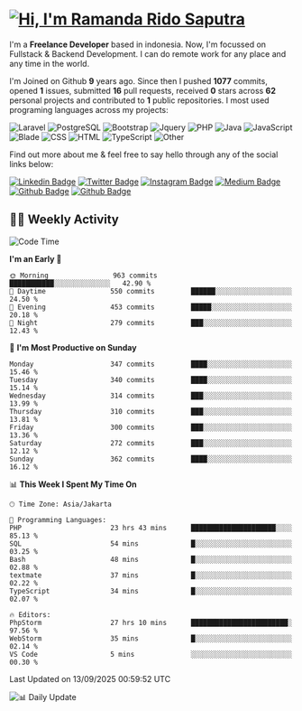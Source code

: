 # [![Hi, I'm Ramanda Rido Saputra](https://readme-typing-svg.herokuapp.com?size=24&vCenter=true&lines=%F0%9F%91%8B+Hi%2C+I'm+Ramanda+Rido+Saputra+;%F0%9F%92%BB+Fullstack+Web+Developer+)](https://git.io/typing-svg)

I'm a **Freelance Developer** based in indonesia. Now, I'm focussed on Fullstack & Backend Development. I can do remote work for any place and any time in the world.

I'm Joined on Github **9** years ago. Since then I pushed **1077** commits, opened **1** issues, submitted **16** pull requests, received **0** stars across **62** personal projects and contributed to **1** public repositories.
I most used programing languages across my projects:

![Laravel](https://img.shields.io/badge/Laravel-FF2D20?flat&logo=laravel&logoColor=white)
![PostgreSQL](https://img.shields.io/badge/PostgreSQL-316192?flat&logo=postgresql&logoColor=white)
![Bootstrap](https://img.shields.io/badge/Bootstrap-563D7C?flat&logo=bootstrap&logoColor=white)
![Jquery](https://img.shields.io/badge/jQuery-0769AD?flat&logo=jquery&logoColor=white)
![PHP](https://img.shields.io/badge/-PHP-%234F5D95?style=flat&logo=PHP&logoColor=white)
![Java](https://img.shields.io/badge/-Java-%23b07219?style=flat&logo=Java&logoColor=white)
![JavaScript](https://img.shields.io/badge/-JavaScript-%23f1e05a?style=flat&logo=JavaScript&logoColor=white)
![Blade](https://img.shields.io/badge/-Blade-%23f7523f?style=flat&logo=Blade&logoColor=white)
![CSS](https://img.shields.io/badge/-CSS-%23663399?style=flat&logo=CSS&logoColor=white)
![HTML](https://img.shields.io/badge/-HTML-%23e34c26?style=flat&logo=HTML&logoColor=white)
![TypeScript](https://img.shields.io/badge/-TypeScript-%233178c6?style=flat&logo=TypeScript&logoColor=white)
![Other](https://img.shields.io/badge/-Other-%23ededed?style=flat&logo=Other&logoColor=white)

Find out more about me & feel free to say hello through any of the social links below:

[![Linkedin Badge](https://img.shields.io/badge/-ramandaaridogh-blue?style=flat&logo=Linkedin&logoColor=white&link=https://www.linkedin.com/in/ramanda-rido-saputra/)](https://www.linkedin.com/in/ramanda-rido-saputra/)
[![Twitter Badge](https://img.shields.io/badge/-ramandaaridogh-%231DA1F2.svg?style=flat&logo=twitter&logoColor=white&link=https://www.twitter.com/ramandaaridogh)](https://www.twitter.com/ramandaaridogh/)
[![Instagram Badge](https://img.shields.io/badge/-ramandaaridogh-purple?style=flat&logo=instagram&logoColor=white&link=https://instagram.com/ramandaaridogh_/)](https://instagram.com/ramandaaridogh_)
[![Medium Badge](https://img.shields.io/badge/-@ramandaaridogh-%2312100E.svg?style=flat&logo=Medium&logoColor=white&link=https://medium.com/@ramandaaridogh/)](https://medium.com/@ramandaaridogh)
[![Github Badge](https://img.shields.io/badge/-@ramandaaridogh-100000.svg?style=flat&logo=github&logoColor=white&link=https://github.com/ramandaaridogh)](https://github.com/ramandaaridogh)
[![Github Badge](https://img.shields.io/badge/-@mxcode-100000.svg?style=flat&logo=github&logoColor=white&link=https://github.com/ramanda-mxcode)](https://github.com/ramanda-mxcode)

## 👨‍💻 Weekly Activity
<!--START_SECTION:waka-->
![Code Time](http://img.shields.io/badge/Code%20Time-1%2C540%20hrs%201%20min-blue)

**I'm an Early 🐤** 

```text
🌞 Morning                963 commits         ███████████░░░░░░░░░░░░░░   42.90 % 
🌆 Daytime                550 commits         ██████░░░░░░░░░░░░░░░░░░░   24.50 % 
🌃 Evening                453 commits         █████░░░░░░░░░░░░░░░░░░░░   20.18 % 
🌙 Night                  279 commits         ███░░░░░░░░░░░░░░░░░░░░░░   12.43 % 
```
📅 **I'm Most Productive on Sunday** 

```text
Monday                   347 commits         ████░░░░░░░░░░░░░░░░░░░░░   15.46 % 
Tuesday                  340 commits         ████░░░░░░░░░░░░░░░░░░░░░   15.14 % 
Wednesday                314 commits         ███░░░░░░░░░░░░░░░░░░░░░░   13.99 % 
Thursday                 310 commits         ███░░░░░░░░░░░░░░░░░░░░░░   13.81 % 
Friday                   300 commits         ███░░░░░░░░░░░░░░░░░░░░░░   13.36 % 
Saturday                 272 commits         ███░░░░░░░░░░░░░░░░░░░░░░   12.12 % 
Sunday                   362 commits         ████░░░░░░░░░░░░░░░░░░░░░   16.12 % 
```


📊 **This Week I Spent My Time On** 

```text
🕑︎ Time Zone: Asia/Jakarta

💬 Programming Languages: 
PHP                      23 hrs 43 mins      █████████████████████░░░░   85.13 % 
SQL                      54 mins             █░░░░░░░░░░░░░░░░░░░░░░░░   03.25 % 
Bash                     48 mins             █░░░░░░░░░░░░░░░░░░░░░░░░   02.88 % 
textmate                 37 mins             █░░░░░░░░░░░░░░░░░░░░░░░░   02.22 % 
TypeScript               34 mins             █░░░░░░░░░░░░░░░░░░░░░░░░   02.07 % 

🔥 Editors: 
PhpStorm                 27 hrs 10 mins      ████████████████████████░   97.56 % 
WebStorm                 35 mins             █░░░░░░░░░░░░░░░░░░░░░░░░   02.14 % 
VS Code                  5 mins              ░░░░░░░░░░░░░░░░░░░░░░░░░   00.30 % 
```


 Last Updated on 13/09/2025 00:59:52 UTC
<!--END_SECTION:waka-->

![📊 Daily Update](https://github.com/ramandaaridogh/ramandaaridogh/actions/workflows/update-activity.yml/badge.svg)
